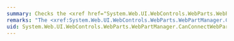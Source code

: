 ```yaml
---
summary: Checks the <xref href="System.Web.UI.WebControls.WebParts.WebPart"></xref> controls that will be participating in a connection to determine whether they are capable of being connected.
remarks: "The <xref:System.Web.UI.WebControls.WebParts.WebPartManager.CanConnectWebParts%2A> method is used to determine whether two <xref:System.Web.UI.WebControls.WebParts.WebPart> controls can be connected. The method is typically used as a conditional check prior to calling the <xref:System.Web.UI.WebControls.WebParts.WebPartManager.ConnectWebParts%2A> method.  \n  \n The <xref:System.Web.UI.WebControls.WebParts.WebPartManager.CanConnectWebParts%2A> method checks a number of criteria that must be met before two controls can form a connection. The following list summarizes the primary criteria for making a connection. If all these criteria (plus some additional internal conditions) are met, the method returns `true`, meaning that the controls can be connected:  \n  \n-   The provider and consumer controls cannot be `null`, and they must be contained in the collection of controls referenced by the <xref:System.Web.UI.WebControls.WebParts.WebPartManager.WebParts%2A> property.  \n  \n-   The provider and consumer cannot be the same control. In other words a <xref:System.Web.UI.WebControls.WebParts.WebPart> control cannot connect to itself.  \n  \n-   The <xref:System.Web.UI.WebControls.WebParts.ConnectionPoint> objects (connection points) for both the provider and consumer cannot be `null`.  \n  \n-   The provider and consumer cannot be closed (neither control's <xref:System.Web.UI.WebControls.WebParts.WebPart.IsClosed%2A> property can be `true`).  \n  \n-   The <xref:System.Web.UI.WebControls.WebParts.ConnectionPoint.ControlType%2A> property of the connection point control must match the type of the control of both consumer and provider.  \n  \n-   The connection points must both be enabled (their <xref:System.Web.UI.WebControls.WebParts.ConnectionPoint.GetEnabled%2A> methods must both return `true`).  \n  \n-   Each connection point must not be attempting to form more connections than what is specified in its own <xref:System.Web.UI.WebControls.WebParts.ConnectionPoint.AllowsMultipleConnections%2A> property.  \n  \n-   If a <xref:System.Web.UI.WebControls.WebParts.WebPartTransformer> object (transformer) is required to connect incompatible controls, it cannot be `null`. However, if the controls are already compatible, the transformer must be `null`.  \n  \n-   The transformer (if used) must be referenced in the <xref:System.Web.UI.WebControls.WebParts.WebPartManager.AvailableTransformers%2A> collection.  \n  \n-   The transformer (if used) must have interfaces that are compatible with the provider and the consumer so that it can transform data between the two controls. The secondary interfaces of the consumer and provider must also be compatible."
uid: System.Web.UI.WebControls.WebParts.WebPartManager.CanConnectWebParts*
---
```

